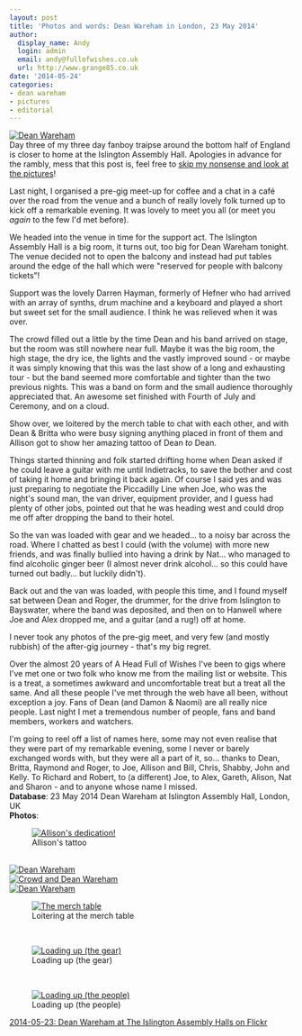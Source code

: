 ```yaml
---
layout: post
title: 'Photos and words: Dean Wareham in London, 23 May 2014'
author:
  display_name: Andy
  login: admin
  email: andy@fullofwishes.co.uk
  url: http://www.grange85.co.uk
date: '2014-05-24'
categories:
- dean wareham
- pictures
- editorial
---
```

<p><a href="https://www.flickr.com/photos/grange85/14256438005" title="Dean Wareham by Andy Aldridge, on Flickr"><img class="aligncenter" src="https://farm3.staticflickr.com/2926/14256438005_dca907ec33_z.jpg" alt="Dean Wareham"></a><br />
Day three of my three day fanboy traipse around the bottom half of England is closer to home at the Islington Assembly Hall. Apologies in advance for the rambly, mess that this post is, feel free to <a href="#ahfow-photos">skip my nonsense and look at the pictures</a>!</p>
<p>Last night, I organised a pre-gig meet-up for coffee and a chat in a café over the road from the venue and a bunch of really lovely folk turned up to kick off a remarkable evening. It was lovely to meet you all (or meet you <em>again</em> to the few I'd met before).</p>
<p>We headed into the venue in time for the support act. The Islington Assembly Hall is a big room, it turns out, too big for Dean Wareham tonight. The venue decided not to open the balcony and instead had put tables around the edge of the hall which were "reserved for people with balcony tickets"! </p>
<p>Support was the lovely Darren Hayman, formerly of Hefner who had arrived with an array of synths, drum machine and a keyboard and played a short but sweet set for the small audience. I think he was relieved when it was over.<br />
<!--more read on and see more photos--></p>
<p>The crowd filled out a little by the time Dean and his band arrived on stage, but the room was still nowhere near full. Maybe it was the big room, the high stage, the dry ice, the lights and the vastly improved sound - or maybe it was simply knowing that this was the last show of a long and exhausting tour - but the band seemed more comfortable and tighter than the two previous nights. This was a band on form and the small audience thoroughly appreciated that. An awesome set finished with Fourth of July and Ceremony, and on a cloud.</p>
<p>Show over, we loitered by the merch table to chat with each other, and with Dean & Britta who were busy signing anything placed in front of them and Allison got to show her amazing tattoo of Dean <em>to</em> Dean.</p>
<p>Things started thinning and folk started drifting home when Dean asked if he could leave a guitar with me until Indietracks, to save the bother and cost of taking it home and bringing it back again. Of course I said yes and was just preparing to negotiate the Piccadilly Line when Joe, who was the night's sound man, the van driver, equipment provider, and I guess had plenty of other jobs, pointed out that he was heading west and could drop me off after dropping the band to their hotel.</p>
<p>So the van was loaded with gear and we headed... to a noisy bar across the road. Where I chatted as best I could (with the volume) with more new friends, and was finally bullied into having a drink by Nat... who managed to find alcoholic ginger beer (I almost never drink alcohol... so this could have turned out badly... but luckily didn't).</p>
<p>Back out and the van was loaded, with people this time, and I found myself sat between Dean and Roger, the drummer, for the drive from Islington to Bayswater, where the band was deposited, and then on to Hanwell where Joe and Alex dropped me, and a guitar (and a rug!) off at home.</p>
<p>I never took any photos of the pre-gig meet, and very few (and mostly rubbish) of the after-gig journey - that's my big regret.</p>
<p>Over the almost 20 years of A Head Full of Wishes I've been to gigs where I've met one or two folk who know me from the mailing list or website. This is a treat, a sometimes awkward and uncomfortable treat but a treat all the same. And all these people I've met through the web have all been, without exception a joy. Fans of Dean (and Damon & Naomi) are all really nice people. Last night I met a tremendous number of people, fans and band members, workers and watchers.</p>
<p>I'm going to reel off a list of names here, some may not even realise that they were part of my remarkable evening, some I never or barely exchanged words with, but they were all a part of it, so... thanks to Dean, Britta, Raymond and Roger, to Joe, Allison and Bill, Chris, Shabby, John and Kelly. To Richard and Robert, to (a different) Joe, to Alex, Gareth, Alison, Nat and Sharon - and to anyone whose name I missed.<br />
<strong>Database</strong>: 23 May 2014 Dean Wareham at Islington Assembly Hall, London, UK<br />
<strong id="ahfow-photos">Photos</strong>:<br />
<figure class="caption aligncenter"><a href="https://www.flickr.com/photos/grange85/14256435875" title="Allison&#x27;s dedication! by Andy Aldridge, on Flickr"><img src="https://farm6.staticflickr.com/5072/14256435875_e39884edae_z.jpg" alt="Allison&#x27;s dedication!"></a><figcaption class="caption-text">Allison's tattoo</figcaption></figure><br />
<a href="https://www.flickr.com/photos/grange85/14069820260" title="Dean Wareham by Andy Aldridge, on Flickr"><img class="aligncenter" src="https://farm6.staticflickr.com/5076/14069820260_68f14e5a02_z.jpg" alt="Dean Wareham"></a><br />
<a href="https://www.flickr.com/photos/grange85/14253120771" title="Crowd and Dean Wareham by Andy Aldridge, on Flickr"><img class="aligncenter" src="https://farm3.staticflickr.com/2923/14253120771_f86251d1bf_z.jpg" alt="Crowd and Dean Wareham"></a><br />
<a href="https://www.flickr.com/photos/grange85/14256434095" title="Dean Wareham by Andy Aldridge, on Flickr"><img class="aligncenter" src="https://farm3.staticflickr.com/2896/14256434095_255e80d0e2_z.jpg" alt="Dean Wareham"></a><br />
<figure class="caption aligncenter"><a href="https://www.flickr.com/photos/grange85/14276608393" title="The merch table by Andy Aldridge, on Flickr"><img src="https://farm4.staticflickr.com/3744/14276608393_cb14f986e4_z.jpg" alt="The merch table"></a><figcaption class="caption-text">Loitering at the merch table</figcaption></figure><br />
<figure class="caption aligncenter"><a href="https://www.flickr.com/photos/grange85/14256051344" title="Loading up (the gear) by Andy Aldridge, on Flickr"><img src="https://farm6.staticflickr.com/5503/14256051344_ab66618a2a_z.jpg" alt="Loading up (the gear)"></a><figcaption class="caption-text">Loading up (the gear)</figcaption></figure><br />
<figure class="caption aligncenter"><a href="https://www.flickr.com/photos/grange85/14069782018" title="Loading up (the people) by Andy Aldridge, on Flickr"><img src="https://farm4.staticflickr.com/3731/14069782018_04baa68b9b_z.jpg" alt="Loading up (the people)"></a><figcaption class="caption-text">Loading up (the people)</figcaption></figure></p>
<p><a href="https://www.flickr.com/photos/grange85/sets/72157644819665224/">2014-05-23: Dean Wareham at The Islington Assembly Halls on Flickr</a></p>
